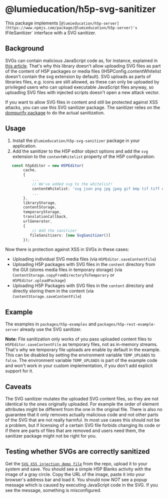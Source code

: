 # @lumieducation/h5p-svg-sanitizer

This package implements
[`@lumieducation/h5p-server](https://www.npmjs.com/package/@lumieducation/h5p-server)'s
`IFileSanitizer` interface with a SVG sanitizer.

## Background

SVGs can contain malicious JavaScript code as, for instance, explained in [this
article](https://vnbrs.medium.com/a-lesser-known-vector-for-xss-attacks-svg-files-d700345fff1d).
That's why this library doesn't allow uploading SVG files as part of the content
of H5P packages or media files (IH5PConfig.contentWhitelist doesn't contain the
svg extension by default). SVG uploads as parts of libraries files, e.g. icons
are still allowed, as these can only be uploaded by privileged users who can
upload executable JavaScript files anyway, so uploading SVG files with injected
scripts doesn't open a new attack vector.

If you want to allow SVG files in content and still be protected against XSS
attacks, you can use this SVG sanitizer package. The sanitizer relies on the
[dompurify package](https://www.npmjs.com/package/dompurify) to do the actual
sanitization.

## Usage

1. Install the `@lumieducation/h5p-svg-sanitizer` package in your application.
2. Add the sanitizer to the H5P editor object options and add the `svg`
   extension to the `contentWhitelist` property of the H5P configuration:

```ts
   const h5pEditor = new H5PEditor(
        cache,
        {
            ...
            // We've added svg to the whitelist!
            contentWhitelist: 'svg json png jpg jpeg gif bmp tif tiff eot ttf woff woff2 otf webm mp4 ogg mp3 m4a wav txt pdf rtf doc docx xls xlsx ppt pptx odt ods odp xml csv diff patch swf md textile vtt webvtt gltf glb',
            ...
        },
        libraryStorage,
        contentStorage,
        temporaryStorage,
        translationCallback,
        urlGenerator,
        {
            // Add the sanitizer
           fileSanitizers: [new SvgSanitizer()]
        });
```

Now there is protection against XSS in SVGs in these cases:

- Uploading individual SVG media files (via `H5PEditor.saveContentFile`)
- Uploading H5P packages with SVG files in the `content` directory from the GUI
  (stores media files in temporary storage)
  (via `ContentStorage.copyFromDirectoryToTemporary` or `H5PEditor.uploadPackage`)
- Uploading H5P Packages with SVG files in the `content` directory and directly
  storing them in the content (via `ContentStorage.saveContentFile`)

## Example

The examples in `packages/h5p-examples` and `packages/h5p-rest-example-server`
already use the SVG sanitizer.

**Note:** File sanitization only works of you pass uploaded content files to
`H5PEditor.saveContentFile` as temporary files, not as in-memory streams. That's
why we temporary file uploads are enable by default in the example. This can be
disabled by setting the environment variable `TEMP_UPLOADS` to `false`. The
environment variable `TEMP_UPLOADS` is part of the example code and won't work
in your custom implementation, if you don't add explicit support for it.

## Caveats

The SVG sanitizer mutates the uploaded SVG content files, so they are not
identical to the ones originally uploaded. For example the order of element
attributes might be different from the one in the original file. There is also
no guarantee that it only removes actually malicious code and not other parts of
the SVG that are not really harmful. In most use cases this should not be a
problem, but if licensing of a certain SVG file forbids changing its code or if
there are parts of files that are removed and users need them, the sanitizer
package might not be right for you.

## Testing whether SVGs are correctly sanitized

Get the [`SVG XSS injection demo
file`](/packages/h5p-svg-sanitizer/test/xss-svg.h5p) from the repo, upload it to
your system and save. You should see a simple H5P Blanks activity with the image
of a gray circle. Copy the URL of the image, paste it into your browser's
address bar and load it. You should now _NOT_ see a popup message which is
caused by executing JavaScript code in the SVG. If you see the message,
something is misconfigured.
